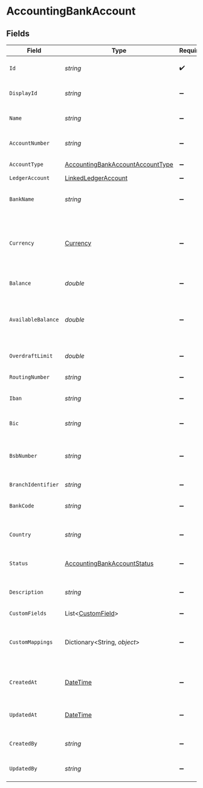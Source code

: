 # AccountingBankAccount


## Fields

| Field                                                                                                                              | Type                                                                                                                               | Required                                                                                                                           | Description                                                                                                                        | Example                                                                                                                            |
| ---------------------------------------------------------------------------------------------------------------------------------- | ---------------------------------------------------------------------------------------------------------------------------------- | ---------------------------------------------------------------------------------------------------------------------------------- | ---------------------------------------------------------------------------------------------------------------------------------- | ---------------------------------------------------------------------------------------------------------------------------------- |
| `Id`                                                                                                                               | *string*                                                                                                                           | :heavy_check_mark:                                                                                                                 | A unique identifier for an object.                                                                                                 | 12345                                                                                                                              |
| `DisplayId`                                                                                                                        | *string*                                                                                                                           | :heavy_minus_sign:                                                                                                                 | Display ID for the bank account                                                                                                    | BA-001                                                                                                                             |
| `Name`                                                                                                                             | *string*                                                                                                                           | :heavy_minus_sign:                                                                                                                 | The name of the bank account                                                                                                       | Main Operating Account                                                                                                             |
| `AccountNumber`                                                                                                                    | *string*                                                                                                                           | :heavy_minus_sign:                                                                                                                 | The bank account number                                                                                                            | 123465                                                                                                                             |
| `AccountType`                                                                                                                      | [AccountingBankAccountAccountType](../../Models/Components/AccountingBankAccountAccountType.md)                                    | :heavy_minus_sign:                                                                                                                 | The type of bank account                                                                                                           | checking                                                                                                                           |
| `LedgerAccount`                                                                                                                    | [LinkedLedgerAccount](../../Models/Components/LinkedLedgerAccount.md)                                                              | :heavy_minus_sign:                                                                                                                 | N/A                                                                                                                                |                                                                                                                                    |
| `BankName`                                                                                                                         | *string*                                                                                                                           | :heavy_minus_sign:                                                                                                                 | The name of the bank or financial institution                                                                                      | Chase Bank                                                                                                                         |
| `Currency`                                                                                                                         | [Currency](../../Models/Components/Currency.md)                                                                                    | :heavy_minus_sign:                                                                                                                 | Indicates the associated currency for an amount of money. Values correspond to [ISO 4217](https://en.wikipedia.org/wiki/ISO_4217). | USD                                                                                                                                |
| `Balance`                                                                                                                          | *double*                                                                                                                           | :heavy_minus_sign:                                                                                                                 | The current balance of the bank account                                                                                            | 25000                                                                                                                              |
| `AvailableBalance`                                                                                                                 | *double*                                                                                                                           | :heavy_minus_sign:                                                                                                                 | The available balance (considering pending transactions and overdraft)                                                             | 24500                                                                                                                              |
| `OverdraftLimit`                                                                                                                   | *double*                                                                                                                           | :heavy_minus_sign:                                                                                                                 | The overdraft limit for the account                                                                                                | 5000                                                                                                                               |
| `RoutingNumber`                                                                                                                    | *string*                                                                                                                           | :heavy_minus_sign:                                                                                                                 | Bank routing number (US)                                                                                                           | 021000021                                                                                                                          |
| `Iban`                                                                                                                             | *string*                                                                                                                           | :heavy_minus_sign:                                                                                                                 | International Bank Account Number                                                                                                  | GB33BUKB20201555555555                                                                                                             |
| `Bic`                                                                                                                              | *string*                                                                                                                           | :heavy_minus_sign:                                                                                                                 | Bank Identifier Code / SWIFT Code                                                                                                  | CHASUS33                                                                                                                           |
| `BsbNumber`                                                                                                                        | *string*                                                                                                                           | :heavy_minus_sign:                                                                                                                 | Bank State Branch number (Australia/New Zealand)                                                                                   | 062-001                                                                                                                            |
| `BranchIdentifier`                                                                                                                 | *string*                                                                                                                           | :heavy_minus_sign:                                                                                                                 | Bank branch identifier                                                                                                             | 001                                                                                                                                |
| `BankCode`                                                                                                                         | *string*                                                                                                                           | :heavy_minus_sign:                                                                                                                 | Bank code assigned by central bank                                                                                                 | BNH                                                                                                                                |
| `Country`                                                                                                                          | *string*                                                                                                                           | :heavy_minus_sign:                                                                                                                 | Country code according to ISO 3166-1 alpha-2.                                                                                      | US                                                                                                                                 |
| `Status`                                                                                                                           | [AccountingBankAccountStatus](../../Models/Components/AccountingBankAccountStatus.md)                                              | :heavy_minus_sign:                                                                                                                 | The status of the bank account                                                                                                     | active                                                                                                                             |
| `Description`                                                                                                                      | *string*                                                                                                                           | :heavy_minus_sign:                                                                                                                 | Description or notes about the bank account                                                                                        | Primary operating account for daily transactions                                                                                   |
| `CustomFields`                                                                                                                     | List<[CustomField](../../Models/Components/CustomField.md)>                                                                        | :heavy_minus_sign:                                                                                                                 | N/A                                                                                                                                |                                                                                                                                    |
| `CustomMappings`                                                                                                                   | Dictionary<String, *object*>                                                                                                       | :heavy_minus_sign:                                                                                                                 | When custom mappings are configured on the resource, the result is included here.                                                  |                                                                                                                                    |
| `CreatedAt`                                                                                                                        | [DateTime](https://learn.microsoft.com/en-us/dotnet/api/system.datetime?view=net-5.0)                                              | :heavy_minus_sign:                                                                                                                 | The date and time when the object was created.                                                                                     | 2020-09-30T07:43:32.000Z                                                                                                           |
| `UpdatedAt`                                                                                                                        | [DateTime](https://learn.microsoft.com/en-us/dotnet/api/system.datetime?view=net-5.0)                                              | :heavy_minus_sign:                                                                                                                 | The date and time when the object was last updated.                                                                                | 2020-09-30T07:43:32.000Z                                                                                                           |
| `CreatedBy`                                                                                                                        | *string*                                                                                                                           | :heavy_minus_sign:                                                                                                                 | The user who created the object.                                                                                                   | 12345                                                                                                                              |
| `UpdatedBy`                                                                                                                        | *string*                                                                                                                           | :heavy_minus_sign:                                                                                                                 | The user who last updated the object.                                                                                              | 12345                                                                                                                              |